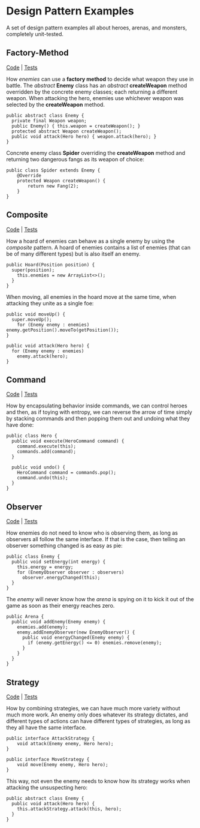 # Design Pattern Examples

A set of design pattern examples all about heroes, arenas, and monsters, completely unit-tested.

## Factory-Method

[Code](https://github.com/arestivo/designpatterns-hero/tree/master/src/main/java/com/aor/factorymethod) | [Tests](https://github.com/arestivo/designpatterns-hero/tree/master/src/test/java/com/aor/factorymethod)

How *enemies* can use a **factory method** to decide what weapon they use in battle. 
The *abstract* **Enemy** class has an *abstract* **createWeapon** method overridden 
by the concrete enemy classes; each returning a different weapon. When attacking 
the hero, enemies use whichever weapon was selected by the **createWeapon** method.

```
public abstract class Enemy {
  private final Weapon weapon;
  public Enemy() { this.weapon = createWeapon(); }
  protected abstract Weapon createWeapon();
  public void attack(Hero hero) { weapon.attack(hero); }
}
```

Concrete enemy class **Spider** overriding the **createWeapon** method and returning two 
dangerous fangs as its weapon of choice:

```
public class Spider extends Enemy {
    @Override
    protected Weapon createWeapon() {
        return new Fang(2);
    }
}
```

## Composite

[Code](https://github.com/arestivo/designpatterns-hero/tree/master/src/main/java/com/aor/composite) | [Tests](https://github.com/arestivo/designpatterns-hero/tree/master/src/test/java/com/aor/composite)

How a hoard of enemies can behave as a single enemy by using the *composite* pattern.
A hoard of enemies contains a list of enemies (that can be of many different types) 
but is also itself an enemy.

```
public Hoard(Position position) {
  super(position);
    this.enemies = new ArrayList<>();
  }
}
```

When moving, all enemies in the hoard move at the same time, when attacking they unite
as a single foe:

```
public void moveUp() {
  super.moveUp();
    for (Enemy enemy : enemies) enemy.getPosition().moveTo(getPosition());
}

public void attack(Hero hero) {
  for (Enemy enemy : enemies)
    enemy.attack(hero);
}
```

## Command

[Code](https://github.com/arestivo/designpatterns-hero/tree/master/src/main/java/com/aor/command) | [Tests](https://github.com/arestivo/designpatterns-hero/tree/master/src/test/java/com/aor/command)

How by encapsulating behavior inside commands, we can control heroes and then, as if
toying with entropy, we can reverse the arrow of time simply by stacking commands and
then popping them out and undoing what they have done:

```
public class Hero {
  public void execute(HeroCommand command) {
    command.execute(this);
    commands.add(command);
  }

  public void undo() {
    HeroCommand command = commands.pop();
    command.undo(this);
  }
}
```

## Observer

[Code](https://github.com/arestivo/designpatterns-hero/tree/master/src/main/java/com/aor/observer) | [Tests](https://github.com/arestivo/designpatterns-hero/tree/master/src/test/java/com/aor/observer)

How enemies do not need to know who is observing them, as long as observers all follow
the same interface. If that is the case, then telling an observer something changed is
as easy as pie:

```
public class Enemy {
  public void setEnergy(int energy) {
    this.energy = energy;
    for (EnemyObserver observer : observers)
      observer.energyChanged(this);
  }
}
```

The *enemy* will never know how the *arena* is spying on it to kick it out of the game as
soon as their energy reaches zero.

```
public Arena {
  public void addEnemy(Enemy enemy) {
    enemies.add(enemy);
    enemy.addEnemyObserver(new EnemyObserver() {
      public void energyChanged(Enemy enemy) {
        if (enemy.getEnergy() <= 0) enemies.remove(enemy);
      }
    }
  }
}
```

## Strategy

[Code](https://github.com/arestivo/designpatterns-hero/tree/master/src/main/java/com/aor/strategy) | [Tests](https://github.com/arestivo/designpatterns-hero/tree/master/src/test/java/com/aor/strategy)

How by combining strategies, we can have much more variety without much more work.
An enemy only does whatever its strategy dictates, and different types of actions 
can have different types of strategies, as long as they all have the same interface.

```
public interface AttackStrategy {
    void attack(Enemy enemy, Hero hero);
}

public interface MoveStrategy {
    void move(Enemy enemy, Hero hero);
}
```

This way, not even the enemy needs to know how its strategy works when attacking the 
unsuspecting hero:

```
public abstract class Enemy {
  public void attack(Hero hero) {
    this.attackStrategy.attack(this, hero);
  }
}
```
